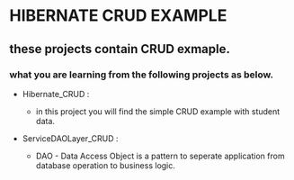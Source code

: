 # HIBERNATE CRUD EXAMPLE
## these projects contain CRUD exmaple.
   ### what you are learning from the following projects as below.
   - Hibernate_CRUD :
      
     - in this project you will find the simple CRUD example with student data.
     
   - ServiceDAOLayer_CRUD :
     - DAO - Data Access Object is a pattern to seperate application from database operation to business logic. 
